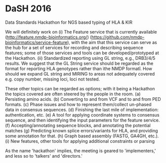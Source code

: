 DaSH 2016
=========

Data Standards Hackathon for NGS based typing of HLA &amp; KIR

We will definitely work on 
(i) The Feature service that is currently available (http://feature.nmdp-bioinformatics.org/) (https://github.com/nmdp-bioinformatics/service-feature), with the aim that this service can serve as the hub for a set of services for recording and describing sequence features; some of those services and tools can be  developed/prototyped at the Hackathon. 
(ii) Standardized reporting using GL string, e.g., DRB3/4/5 results.  We suggest that the GL String service should be regarded as the format for reporting HLA genotypes rather than ìthe NMDP formatî. How should we expand GL string and MIRING to areas not adequately covered e.g. copy number, missing loci, loci not tested.

These other topics can be regarded as options; with it being a Hackathon the topics covered are often steered by the people in the room.
(a) Persisting amino acids.
(b) Converting to and from VCF and to and from PED formats.
(c) Phase issues and how to represent them/collect un-phased data in consensus sequences.
(d) Finishing the last mile of implementation: authentication, etc.
(e) A tool for applying coordinate systems to consensus sequence, and then identifying the input parameters for the feature service. 
(f) Accepting/annotating sequence blocks, and annotating the potential matches
(g) Predicting known splice errors/variants for HLA, and providing some annotation for that.
(h) Graph based assembly (FASTG, GA4GH, etc.).
(i) New features, other tools for applying additional constraints or parsing

As the name 'hackathon' implies, the meeting is geared to 'implementers,' and less so to 'talkers' and 'directors.' 